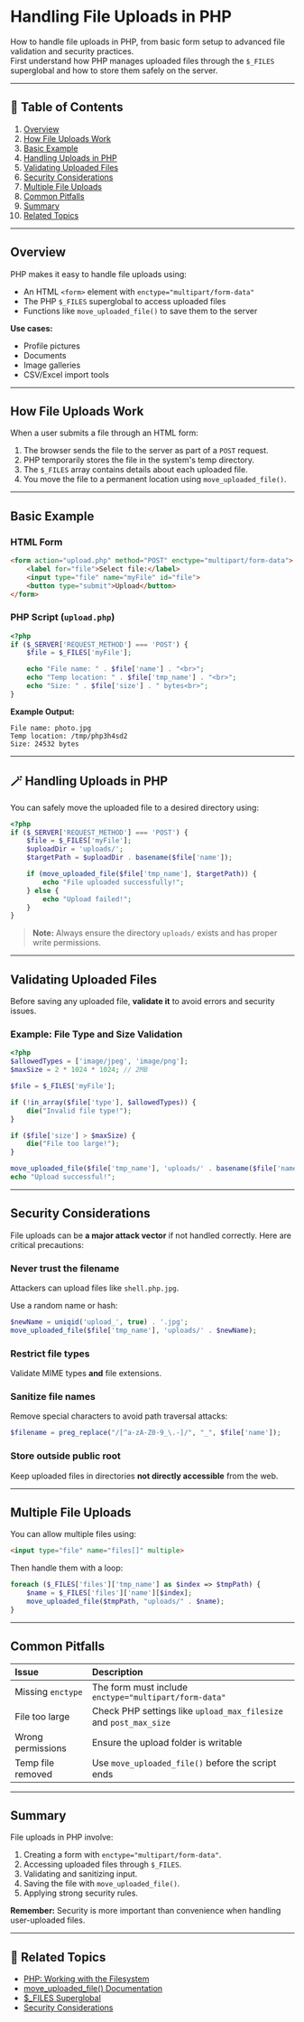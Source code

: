 # Handling File Uploads in PHP

How to handle file uploads in PHP, from basic form setup to advanced file validation and security practices.  
First understand how PHP manages uploaded files through the `$_FILES` superglobal and how to store them safely on the server.

---

## 🧭 Table of Contents

1. [Overview](#overview)
2. [How File Uploads Work](#how-file-uploads-work)
3. [Basic Example](#basic-example)
4. [Handling Uploads in PHP](#handling-uploads-in-php)
5. [Validating Uploaded Files](#validating-uploaded-files)
6. [Security Considerations](#security-considerations)
7. [Multiple File Uploads](#multiple-file-uploads)
8. [Common Pitfalls](#common-pitfalls)
9. [Summary](#summary)
10. [Related Topics](#related-topics)

---

## Overview

PHP makes it easy to handle file uploads using:
- An HTML `<form>` element with `enctype="multipart/form-data"`
- The PHP `$_FILES` superglobal to access uploaded files
- Functions like `move_uploaded_file()` to save them to the server

**Use cases:**
- Profile pictures
- Documents
- Image galleries
- CSV/Excel import tools

---

## How File Uploads Work

When a user submits a file through an HTML form:
1. The browser sends the file to the server as part of a `POST` request.
2. PHP temporarily stores the file in the system's temp directory.
3. The `$_FILES` array contains details about each uploaded file.
4. You move the file to a permanent location using `move_uploaded_file()`.

---

## Basic Example

### HTML Form

```html
<form action="upload.php" method="POST" enctype="multipart/form-data">
    <label for="file">Select file:</label>
    <input type="file" name="myFile" id="file">
    <button type="submit">Upload</button>
</form>
```

### PHP Script (`upload.php`)

```php
<?php
if ($_SERVER['REQUEST_METHOD'] === 'POST') {
    $file = $_FILES['myFile'];

    echo "File name: " . $file['name'] . "<br>";
    echo "Temp location: " . $file['tmp_name'] . "<br>";
    echo "Size: " . $file['size'] . " bytes<br>";
}
```

**Example Output:**

```
File name: photo.jpg
Temp location: /tmp/php3h4sd2
Size: 24532 bytes
```

---

## 🪄 Handling Uploads in PHP

You can safely move the uploaded file to a desired directory using:

```php
<?php
if ($_SERVER['REQUEST_METHOD'] === 'POST') {
    $file = $_FILES['myFile'];
    $uploadDir = 'uploads/';
    $targetPath = $uploadDir . basename($file['name']);

    if (move_uploaded_file($file['tmp_name'], $targetPath)) {
        echo "File uploaded successfully!";
    } else {
        echo "Upload failed!";
    }
}
```

> **Note:**
> Always ensure the directory `uploads/` exists and has proper write permissions.

---

## Validating Uploaded Files

Before saving any uploaded file, **validate it** to avoid errors and security issues.

### Example: File Type and Size Validation

```php
<?php
$allowedTypes = ['image/jpeg', 'image/png'];
$maxSize = 2 * 1024 * 1024; // 2MB

$file = $_FILES['myFile'];

if (!in_array($file['type'], $allowedTypes)) {
    die("Invalid file type!");
}

if ($file['size'] > $maxSize) {
    die("File too large!");
}

move_uploaded_file($file['tmp_name'], 'uploads/' . basename($file['name']));
echo "Upload successful!";
```

---

## Security Considerations

File uploads can be **a major attack vector** if not handled correctly.
Here are critical precautions:

### Never trust the filename

Attackers can upload files like `shell.php.jpg`.

Use a random name or hash:

```php
$newName = uniqid('upload_', true) . '.jpg';
move_uploaded_file($file['tmp_name'], 'uploads/' . $newName);
```

### Restrict file types

Validate MIME types **and** file extensions.

### Sanitize file names

Remove special characters to avoid path traversal attacks:

```php
$filename = preg_replace("/[^a-zA-Z0-9_\.-]/", "_", $file['name']);
```

### Store outside public root

Keep uploaded files in directories **not directly accessible** from the web.

---

## Multiple File Uploads

You can allow multiple files using:

```html
<input type="file" name="files[]" multiple>
```

Then handle them with a loop:

```php
foreach ($_FILES['files']['tmp_name'] as $index => $tmpPath) {
    $name = $_FILES['files']['name'][$index];
    move_uploaded_file($tmpPath, "uploads/" . $name);
}
```

---

## Common Pitfalls

| Issue             | Description                                                       |
| :---------------- | :---------------------------------------------------------------- |
| Missing `enctype` | The form must include `enctype="multipart/form-data"`             |
| File too large    | Check PHP settings like `upload_max_filesize` and `post_max_size` |
| Wrong permissions | Ensure the upload folder is writable                              |
| Temp file removed | Use `move_uploaded_file()` before the script ends                 |

---

## Summary

File uploads in PHP involve:

1. Creating a form with `enctype="multipart/form-data"`.
2. Accessing uploaded files through `$_FILES`.
3. Validating and sanitizing input.
4. Saving the file with `move_uploaded_file()`.
5. Applying strong security rules.

**Remember:**
Security is more important than convenience when handling user-uploaded files.

---

## 🔗 Related Topics

* [PHP: Working with the Filesystem](https://www.php.net/manual/en/book.filesystem.php)
* [move_uploaded_file() Documentation](https://www.php.net/manual/en/function.move-uploaded-file.php)
* [$_FILES Superglobal](https://www.php.net/manual/en/reserved.variables.files.php)
* [Security Considerations](https://www.php.net/manual/en/features.file-upload.php)

